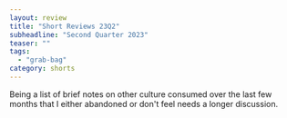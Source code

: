 ```yaml
---
layout: review
title: "Short Reviews 23Q2"
subheadline: "Second Quarter 2023"
teaser: ""
tags:
  - "grab-bag"
category: shorts
---
```


Being a list of brief notes on other culture consumed over the last few months that I either abandoned or don't feel needs a longer discussion.
 

